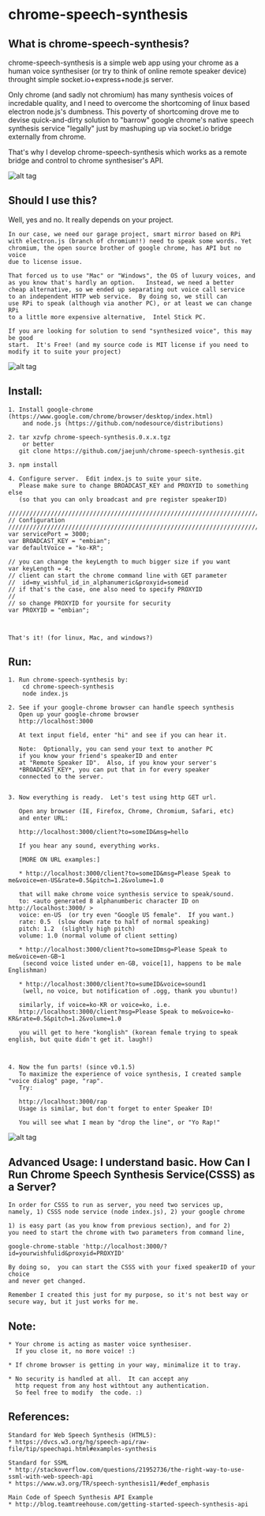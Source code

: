 # chrome-speech-synthesis

## What is chrome-speech-synthesis?

chrome-speech-synthesis is a simple web app using your chrome as a human voice 
synthesiser (or try to think of online remote speaker device) throught simple
socket.io+express+node.js server.  

Only chrome (and sadly not chromium) has many synthesis voices of incredable quality,
and I need to overcome the shortcoming of linux based electron node.js's dumbness.  This
poverty of shortcoming drove me to devise quick-and-dirty solution to "barrow" 
google chrome's native speech synthesis service "legally" just by mashuping up 
via socket.io bridge externally from chrome. 

That's why I develop chrome-speech-synthesis which works as a remote bridge and control 
to chrome synthesiser's API.

![alt tag](https://github.com/jaejunh/chrome-speech-synthesis/blob/master/doc/brainstroming.jpg)

	
## Should I use this?
	
Well, yes and no.  It really depends on your project.  
	
	In our case, we need our garage project, smart mirror based on RPi 
	with electron.js (branch of chromium!!) need to speak some words. Yet 
	chromium, the open source brother of google chrome, has API but no voice
	due to license issue.
	
	That forced us to use "Mac" or "Windows", the OS of luxury voices, and 
	as you know that's hardly an option.   Instead, we need a better 
	cheap alternative, so we ended up separating out voice call service 
	to an independent HTTP web service.  By doing so, we still can 
	use RPi to speak (although via another PC), or at least we can change RPi 
	to a little more expensive alternative,  Intel Stick PC.
	
	If you are looking for solution to send "synthesized voice", this may be good
	start.  It's Free! (and my source code is MIT license if you need to 
	modify it to suite your project)
	
![alt tag](https://github.com/jaejunh/chrome-speech-synthesis/blob/master/doc/usage.jpg)

## Install:

	1. Install google-chrome (https://www.google.com/chrome/browser/desktop/index.html) 
		and node.js (https://github.com/nodesource/distributions)

	2. tar xzvfp chrome-speech-synthesis.0.x.x.tgz
		or better 
	   git clone https://github.com/jaejunh/chrome-speech-synthesis.git

	3. npm install 

	4. Configure server.  Edit index.js to suite your site.  
	   Please make sure to change BROADCAST_KEY and PROXYID to something else 
	   (so that you can only broadcast and pre register speakerID)

	////////////////////////////////////////////////////////////////////////
	// Configuration
	////////////////////////////////////////////////////////////////////////
	var servicePort = 3000;          
	var BROADCAST_KEY = "embian";
	var defaultVoice = "ko-KR";

	// you can change the keyLength to much bigger size if you want
	var keyLength = 4;
	// client can start the chrome command line with GET parameter
	//  id=my_wishful_id_in_alphanumeric&proxyid=someid
	// if that's the case, one also need to specify PROXYID 
	// 
	// so change PROXYID for yoursite for security 
	var PROXYID = "embian";

	   
	
	That's it! (for linux, Mac, and windows?)

## Run:
	1. Run chrome-speech-synthesis by:
		cd chrome-speech-synthesis
		node index.js
	
	2. See if your google-chrome browser can handle speech synthesis
	   Open up your google-chrome browser 
	   http://localhost:3000

	   At text input field, enter "hi" and see if you can hear it.

	   Note:  Optionally, you can send your text to another PC
	   if you know your friend's speakerID and enter
	   at "Remote Speaker ID".  Also, if you know your server's 
	   *BROADCAST_KEY*, you can put that in for every speaker
	   connected to the server.


	3. Now everything is ready.  Let's test using http GET url.

	   Open any browser (IE, Firefox, Chrome, Chromium, Safari, etc)
	   and enter URL:
	
	   http://localhost:3000/client?to=someID&msg=hello

	   If you hear any sound, everything works.  

	   [MORE ON URL examples:]
	   
	   * http://localhost:3000/client?to=someID&msg=Please Speak to me&voice=en-US&rate=0.5&pitch=1.2&volume=1.0
	   
	   that will make chrome voice synthesis service to speak/sound.
	   to: <auto generated 8 alphanumberic character ID on http://localhost:3000/ >
	   voice: en-US  (or try even "Google US female".  If you want.)
	   rate: 0.5  (slow down rate to half of normal speaking)
	   pitch: 1.2  (slightly high pitch)
	   volume: 1.0 (normal volume of client setting)
	   
	   * http://localhost:3000/client?to=someIDmsg=Please Speak to me&voice=en-GB~1     
	   	(second voice listed under en-GB, voice[1], happens to be male Englishman)
	   		
	   * http://localhost:3000/client?to=sumeID&voice=sound1
		(well, no voice, but notification of .ogg, thank you ubuntu!)
						
	   similarly, if voice=ko-KR or voice=ko, i.e.  
	   http://localhost:3000/client?msg=Please Speak to me&voice=ko-KR&rate=0.5&pitch=1.2&volume=1.0
	
	   you will get to here "konglish" (korean female trying to speak english, but quite didn't get it. laugh!)
	 
	 

	4. Now the fun parts! (since v0.1.5)
	   To maximize the experience of voice synthesis, I created sample "voice dialog" page, "rap".
	   Try:
	
	   http://localhost:3000/rap
	   Usage is similar, but don't forget to enter Speaker ID!

	   You will see what I mean by "drop the line", or "Yo Rap!"
	   

![alt tag](https://github.com/jaejunh/chrome-speech-synthesis/blob/master/doc/rap.png)


## Advanced Usage:  I understand basic.  How Can I Run Chrome Speech Synthesis Service(CSSS) as a Server?
	
	In order for CSSS to run as server, you need two services up, 
	namely, 1) CSSS node service (node index.js), 2) your google chrome
	
	1) is easy part (as you know from previous section), and for 2)
	you need to start the chrome with two parameters from command line,

	google-chrome-stable 'http://localhost:3000/?id=yourwishfulid&proxyid=PROXYID'

	By doing so,  you can start the CSSS with your fixed speakerID of your choice
	and never get changed.

	Remember I created this just for my purpose, so it's not best way or
	secure way, but it just works for me.


## Note:
	* Your chrome is acting as master voice synthesiser.
	  If you close it, no more voice! :)

	* If chrome browser is getting in your way, minimalize it to tray.

	* No security is handled at all.  It can accept any
	  http request from any host withtout any authentication.
	  So feel free to modify  the code. :)

## References:  
	Standard for Web Speech Synthesis (HTML5): 
	* https://dvcs.w3.org/hg/speech-api/raw-file/tip/speechapi.html#examples-synthesis
	
	Standard for SSML
	* http://stackoverflow.com/questions/21952736/the-right-way-to-use-ssml-with-web-speech-api
	* https://www.w3.org/TR/speech-synthesis11/#edef_emphasis

	Main Code of Speech Synthesis API Example
	* http://blog.teamtreehouse.com/getting-started-speech-synthesis-api
